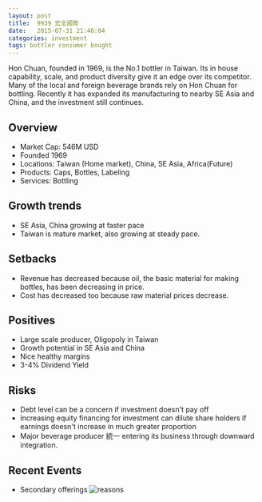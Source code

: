 ```yaml
---
layout: post
title:  9939 宏全國際
date:   2015-07-31 21:46:04
categories: investment
tags: bottler consumer bought
---
```


Hon Chuan, founded in 1969, is the No.1 bottler in Taiwan. Its in house capability, scale, and product diversity give it an edge over its competitor. Many of the local and foreign beverage brands rely on Hon Chuan for bottling. Recently it has expanded its manufacturing to nearby SE Asia and China, and the investment still continues. 

<!--more-->

## Overview
- Market Cap: 546M USD
- Founded 1969
- Locations: Taiwan (Home market), China, SE Asia, Africa(Future)
- Products: Caps, Bottles, Labeling
- Services: Bottling

## Growth trends
- SE Asia, China growing at faster pace
- Taiwan is mature market, also growing at steady pace. 

## Setbacks
- Revenue has decreased because oil, the basic material for  making bottles, has been decreasing in price. 
- Cost has decreased too because raw material prices decrease. 

## Positives
- Large scale producer, Oligopoly in Taiwan
- Growth potential in SE Asia and China
- Nice healthy margins
- 3-4% Dividend Yield


## Risks
- Debt level can be a concern if investment doesn't pay off
- Increasing equity financing for investment can dilute share holders if earnings doesn't increase in much greater proportion
- Major beverage producer 統一 entering its business through downward integration. 

## Recent Events
- Secondary offerings
 ![reasons]({{ASSET_PATH}}/9939_offering.png)